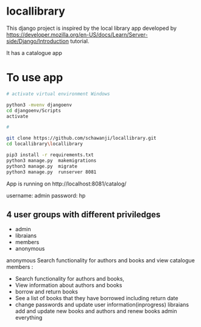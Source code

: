 # locallibrary

This django project is inspired by the local library app developed by https://developer.mozilla.org/en-US/docs/Learn/Server-side/Django/Introduction tutorial.

It has a catalogue app


# To use app 

```bash
# activate virtual environment Windows

python3 -mvenv djangoenv
cd djangoenv/Scripts
activate 

# 

git clone https://github.com/schawanji/locallibrary.git
cd locallibrary\locallibrary

pip3 install -r requirements.txt
python3 manage.py  makemigrations
python3 manage.py  migrate
python3 manage.py  runserver 8081
```
App is running on http://localhost:8081/catalog/ 

username: admin
password: hp

## 4 user groups with different priviledges 

* admin
* libraians 
* members 
* anonymous

 anonymous Search functionality for authors and books and view catalogue
members  :
* Search functionality for authors and books, 
* View information about authors and books
* borrow and return books 
* See a list of books that they have borrowed including return date
* change passwords and update user information(inprogress)
libraians add and update  new books and authors and renew books
admin everything 
